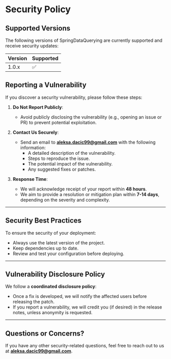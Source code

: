 # Security Policy

## Supported Versions

The following versions of SpringDataQuerying are currently supported and receive security updates:

| Version | Supported          |
| ------- | ------------------ |
| 1.0.x   | :white_check_mark: |

## Reporting a Vulnerability
If you discover a security vulnerability, please follow these steps:

1. **Do Not Report Publicly**:
   - Avoid publicly disclosing the vulnerability (e.g., opening an issue or PR) to prevent potential exploitation.

2. **Contact Us Securely**:
   - Send an email to **[aleksa.dacic99@gmail.com](mailto:aleksa.dacic99@gmail.com)** with the following information:
     - A detailed description of the vulnerability.
     - Steps to reproduce the issue.
     - The potential impact of the vulnerability.
     - Any suggested fixes or patches.

3. **Response Time**:
   - We will acknowledge receipt of your report within **48 hours**.
   - We aim to provide a resolution or mitigation plan within **7-14 days**, depending on the severity and complexity.

---

## Security Best Practices

To ensure the security of your deployment:
- Always use the latest version of the project.
- Keep dependencies up to date.
- Review and test your configuration before deploying.

---

## Vulnerability Disclosure Policy

We follow a **coordinated disclosure policy**:
- Once a fix is developed, we will notify the affected users before releasing the patch.
- If you report a vulnerability, we will credit you (if desired) in the release notes, unless anonymity is requested.

---

## Questions or Concerns?

If you have any other security-related questions, feel free to reach out to us at **[aleksa.dacic99@gmail.com](mailto:aleksa.dacic99@gmail.com)**.
